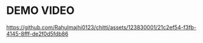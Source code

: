 # DEMO VIDEO


https://github.com/Rahulmajhi0123/chitti/assets/123830001/21c2ef54-f3fb-4145-8fff-de2f0d5fdb86




